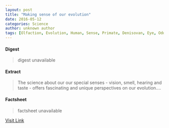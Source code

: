 ```yaml
---
layout: post
title: "Making sense of our evolution"
date: 2016-05-12
categories: Science
author: unknown author
tags: [Olfaction, Evolution, Human, Sense, Primate, Denisovan, Eye, Odor, Organisms, Biology]
---
```



#### Digest
>digest unavailable

#### Extract
>The science about our our special senses - vision, smell, hearing and taste - offers fascinating and unique perspectives on our evolution....

#### Factsheet
>factsheet unavailable

[Visit Link](http://phys.org/news/2015-07-evolution.html)


